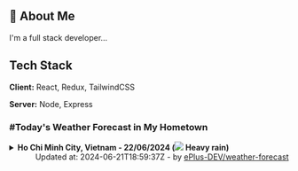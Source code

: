 ## 🚀 About Me
I'm a full stack developer...


## Tech Stack

**Client:** React, Redux, TailwindCSS

**Server:** Node, Express

### #Today's Weather Forecast in My Hometown



<details>
    <summary><b>Ho Chi Minh City, Vietnam - 22/06/2024 (<img src="https://cdn.weatherapi.com/weather/64x64/day/308.png" /> Heavy rain)</b>
    </summary>

    
<table>
    <tr>
        <th>Hour</th>
        <td>00:00</td><td>01:00</td><td>02:00</td><td>03:00</td><td>04:00</td><td>05:00</td><td>06:00</td><td>07:00</td><td>08:00</td><td>09:00</td><td>10:00</td><td>11:00</td><td>12:00</td><td>13:00</td><td>14:00</td><td>15:00</td><td>16:00</td><td>17:00</td><td>18:00</td><td>19:00</td><td>20:00</td><td>21:00</td><td>22:00</td><td>23:00</td>
    </tr>
    <tr>
        <th>Weather</th>
        <td><img src="https://cdn.weatherapi.com/weather/64x64/night/119.png"></img></td><td><img src="https://cdn.weatherapi.com/weather/64x64/night/113.png"></img></td><td><img src="https://cdn.weatherapi.com/weather/64x64/night/119.png"></img></td><td><img src="https://cdn.weatherapi.com/weather/64x64/night/176.png"></img></td><td><img src="https://cdn.weatherapi.com/weather/64x64/night/353.png"></img></td><td><img src="https://cdn.weatherapi.com/weather/64x64/night/353.png"></img></td><td><img src="https://cdn.weatherapi.com/weather/64x64/day/176.png"></img></td><td><img src="https://cdn.weatherapi.com/weather/64x64/day/176.png"></img></td><td><img src="https://cdn.weatherapi.com/weather/64x64/day/176.png"></img></td><td><img src="https://cdn.weatherapi.com/weather/64x64/day/353.png"></img></td><td><img src="https://cdn.weatherapi.com/weather/64x64/day/353.png"></img></td><td><img src="https://cdn.weatherapi.com/weather/64x64/day/353.png"></img></td><td><img src="https://cdn.weatherapi.com/weather/64x64/day/353.png"></img></td><td><img src="https://cdn.weatherapi.com/weather/64x64/day/353.png"></img></td><td><img src="https://cdn.weatherapi.com/weather/64x64/day/353.png"></img></td><td><img src="https://cdn.weatherapi.com/weather/64x64/day/293.png"></img></td><td><img src="https://cdn.weatherapi.com/weather/64x64/day/353.png"></img></td><td><img src="https://cdn.weatherapi.com/weather/64x64/day/293.png"></img></td><td><img src="https://cdn.weatherapi.com/weather/64x64/day/353.png"></img></td><td><img src="https://cdn.weatherapi.com/weather/64x64/night/353.png"></img></td><td><img src="https://cdn.weatherapi.com/weather/64x64/night/296.png"></img></td><td><img src="https://cdn.weatherapi.com/weather/64x64/night/302.png"></img></td><td><img src="https://cdn.weatherapi.com/weather/64x64/night/302.png"></img></td><td><img src="https://cdn.weatherapi.com/weather/64x64/night/353.png"></img></td>
    </tr>
    <tr>
        <th>Condition</th>
        <td width="200px">Cloudy </td><td width="200px">Clear</td><td width="200px">Cloudy </td><td width="200px">Patchy rain nearby</td><td width="200px">Light rain shower</td><td width="200px">Light rain shower</td><td width="200px">Patchy rain nearby</td><td width="200px">Patchy rain nearby</td><td width="200px">Patchy rain nearby</td><td width="200px">Light rain shower</td><td width="200px">Light rain shower</td><td width="200px">Light rain shower</td><td width="200px">Light rain shower</td><td width="200px">Light rain shower</td><td width="200px">Light rain shower</td><td width="200px">Patchy light rain</td><td width="200px">Light rain shower</td><td width="200px">Patchy light rain</td><td width="200px">Light rain shower</td><td width="200px">Light rain shower</td><td width="200px">Light rain</td><td width="200px">Moderate rain</td><td width="200px">Moderate rain</td><td width="200px">Light rain shower</td>
    </tr>
    <tr>
        <th>Temperature</th>
        <td>26.6 °C</td><td>26.1 °C</td><td>26.5 °C</td><td>26.3 °C</td><td>26.1 °C</td><td>25.9 °C</td><td>26 °C</td><td>26.9 °C</td><td>28.2 °C</td><td>29.2 °C</td><td>28.6 °C</td><td>28.4 °C</td><td>28.2 °C</td><td>28.1 °C</td><td>28 °C</td><td>27 °C</td><td>26.1 °C</td><td>25.5 °C</td><td>24.9 °C</td><td>24.7 °C</td><td>24.5 °C</td><td>24.6 °C</td><td>24.5 °C</td><td>24.7 °C</td>
    </tr>
    <tr>
        <th>Wind</th>
        <td>15.1 kph</td><td>6.1 kph</td><td>15.1 kph</td><td>14 kph</td><td>11.5 kph</td><td>10.8 kph</td><td>10.4 kph</td><td>11.2 kph</td><td>13 kph</td><td>13.7 kph</td><td>13 kph</td><td>12.6 kph</td><td>13 kph</td><td>14.8 kph</td><td>16.9 kph</td><td>18 kph</td><td>18.7 kph</td><td>20.5 kph</td><td>20.5 kph</td><td>20.5 kph</td><td>19.1 kph</td><td>18 kph</td><td>17.3 kph</td><td>16.2 kph</td>
    </tr>
</table>

</details>

<div align="right">
    Updated at: 2024-06-21T18:59:37Z - by <a target="_blank"
        href="https://github.com/ePlus-DEV/weather-forecast">ePlus-DEV/weather-forecast</a>
</div>